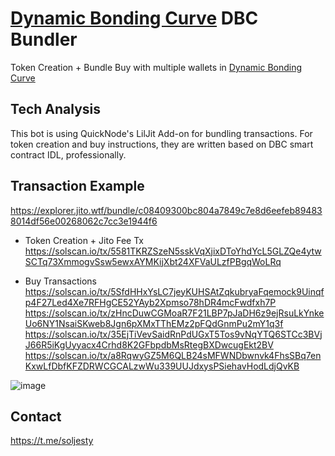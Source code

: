 # [Dynamic Bonding Curve](https://docs.meteora.ag/product-overview/dynamic-bonding-curve-dbc-overview)  DBC Bundler
Token Creation + Bundle Buy with multiple wallets in [Dynamic Bonding Curve](https://docs.meteora.ag/product-overview/dynamic-bonding-curve-dbc-overview)

## Tech Analysis
This bot is using QuickNode's LilJit Add-on for bundling transactions. 
For token creation and buy instructions, they are written based on DBC smart contract IDL, professionally.

## Transaction Example
https://explorer.jito.wtf/bundle/c08409300bc804a7849c7e8d6eefeb894838014df56e00268062c7cc3e1944f6

- Token Creation + Jito Fee Tx
https://solscan.io/tx/5581TKRZSzeN5sskVqXjixDToYhdYcL5GLZQe4ytwSCTq73XmmogvSsw5ewxAYMKijXbt24XFVaULzfPBgqWoLRq

- Buy Transactions
https://solscan.io/tx/5SfdHHxYsLC7jeyKUHSAtZqkubryaFqemock9Uinqfp4F27Led4Xe7RFHgCE52YAyb2Xpmso78hDR4mcFwdfxh7P
https://solscan.io/tx/zHncDuwCGMoaR7F21LBP7pJaDH6z9ejRsuLkYnkeUo6NY1NsaiSKweb8Jgn6pXMxTThEMz2pFQdGnmPu2mY1q3f
https://solscan.io/tx/35EjTiVevSaidRnPdUGxT5Tos9vNqYTQ6STCc3BVjJ66R5iKgUyyacx4Crhd8K2GFbpdbMsRtegBXDwcugEkt2BV
https://solscan.io/tx/a8RqwyGZ5M6QLB24sMFWNDbwnvk4FhsSBq7enKxwLfDbfKFZDRWCGCALzwWu339UUJdxysPSiehavHodLdjQvKB

![image](https://github.com/user-attachments/assets/a3fb0f1e-31af-4fc6-ab30-e5a9f80a5499)

## Contact
https://t.me/soljesty
